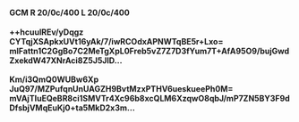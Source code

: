 #### GCM R 20/0c/400 L 20/0c/400
**++hcuuIREv/yDqgz**<br/>**CYTqjXSApkxUVt16yAk/7/iwRCOdxAPNWTqBE5r+Lxo=**<br/>**mlFattn1C2GgBo7C2MeTgXpL0Freb5vZ7Z7D3fYum7T+AfA95O9/bujGwdZxekdW47XNrAci8Z5J5JlD...**<br/><br/>
**Km/i3QmQ0WUBw6Xp**<br/>**JuQ97/MZPufqnUnUAGZH9BvtMzxPTHV6ueskueePh0M=**<br/>**mVAjTIuEQeBR8ci1SMVTr4Xc96b8xcQLM6XzqwO8qbJ/mP7ZN5BY3F9dDfsbjVMqEuKj0+ta5MkD2x3m...**